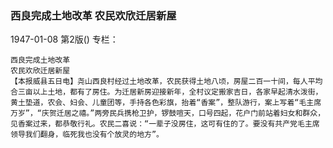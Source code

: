 ### 西良完成土地改革  农民欢欣迁居新屋

1947-01-08
第2版()
专栏：

    西良完成土地改革
    农民欢欣迁居新屋
    【本报威县五日电】尧山西良村经过土地改革，农民获得土地八顷，房屋二百一十间，每人平均合三亩以上土地，都有了房住。为迁居新房迎接新年，全村议定搬家吉日，各家早起清水泼街，黄土垫道，农会、妇会、儿童团等，手持各色彩旗，抬着“香案”，整队游行，案上写着“毛主席万岁”，“庆贺迁居之禧。”两旁民兵携枪卫护，锣鼓喧天，口号四起，花户门前站着妇女和群众，见香案过来，都恭敬行礼。农民二喜说：“一辈子没房住，这可有住的了。要没有共产党毛主席领导我们翻身，临死我也没有个放灵的地方”。

